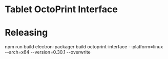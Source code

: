 # Tablet OctoPrint Interface

# Releasing

npm run build
electron-packager build octoprint-interface --platform=linux --arch=x64 --version=0.30.1 --overwrite
